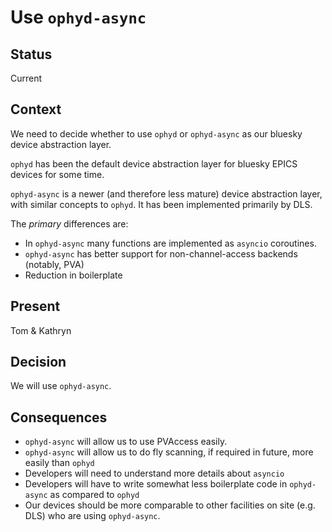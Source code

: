 # Use `ophyd-async`

## Status

Current

## Context

We need to decide whether to use `ophyd` or `ophyd-async` as our bluesky
device abstraction layer.

`ophyd` has been the default device abstraction layer for bluesky EPICS devices for
some time.

`ophyd-async` is a newer (and therefore less mature) device abstraction layer, 
with similar concepts to `ophyd`. It has been implemented primarily by DLS.

The *primary* differences are:
- In `ophyd-async` many functions are implemented as `asyncio` coroutines.
- `ophyd-async` has better support for non-channel-access backends (notably, PVA)
- Reduction in boilerplate

## Present

Tom & Kathryn

## Decision

We will use `ophyd-async`.

## Consequences

- `ophyd-async` will allow us to use PVAccess easily.
- `ophyd-async` will allow us to do fly scanning, if required in future, more easily than `ophyd`
- Developers will need to understand more details about `asyncio`
- Developers will have to write somewhat less boilerplate code in `ophyd-async` as compared to `ophyd`
- Our devices should be more comparable to other facilities on site (e.g. DLS) who are using `ophyd-async`.